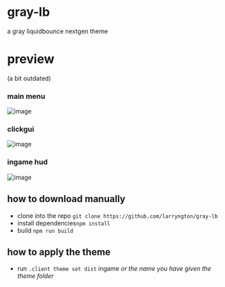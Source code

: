 # gray-lb
a gray liquidbounce nextgen theme

# preview
(a bit outdated)
### main menu
![image](https://github.com/larryngton/gray-lb/assets/143325613/bb45fe8e-a635-49b6-97ac-f892ef9af322)

### clickgui
![image](https://github.com/larryngton/gray-lb/assets/143325613/b064a75f-3d96-4390-9d6d-4b0f4b48eee2)

### ingame hud
![image](https://github.com/larryngton/gray-lb/assets/143325613/8216d303-5cfd-48ad-b879-db012b4dea67)


## how to download manually
  - clone into the repo `git clone https://github.com/larryngton/gray-lb`
  - install dependencies`npm install`
  - build `npm run build`

## how to apply the theme
  - run `.client theme set dist` ingame *or the name you have given the theme folder*
